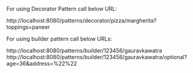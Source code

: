 For using Decorator Pattern call below URL:

http://localhost:8080/patterns/decorator/pizza/margherita?toppings=paneer


For using builder pattern call below URLs:

http://localhost:8080/patterns/builder/123456/gauravkawatra
http://localhost:8080/patterns/builder/123456/gauravkawatra/optional?age=36&address=%22%22